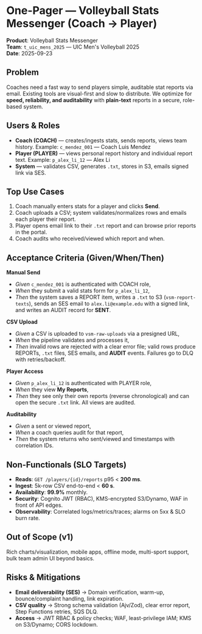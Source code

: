 # One-Pager — Volleyball Stats Messenger (Coach → Player)

**Product**: Volleyball Stats Messenger  
**Team**: `t_uic_mens_2025` — UIC Men's Volleyball 2025  
**Date**: 2025-09-23

## Problem
Coaches need a fast way to send players simple, auditable stat reports via email. Existing tools are visual-first and slow to distribute. We optimize for **speed, reliability, and auditability** with **plain-text** reports in a secure, role-based system.

## Users & Roles
- **Coach (COACH)** — creates/ingests stats, sends reports, views team history. Example: `c_mendez_001` — Coach Luis Mendez
- **Player (PLAYER)** — views personal report history and individual report text. Example: `p_alex_li_12` — Alex Li
- **System** — validates CSV, generates `.txt`, stores in S3, emails signed link via SES.

## Top Use Cases
1. Coach manually enters stats for a player and clicks **Send**.
2. Coach uploads a CSV; system validates/normalizes rows and emails each player their report.
3. Player opens email link to their `.txt` report and can browse prior reports in the portal.
4. Coach audits who received/viewed which report and when.

## Acceptance Criteria (Given/When/Then)
**Manual Send**
- *Given* `c_mendez_001` is authenticated with COACH role,
- *When* they submit a valid stats form for `p_alex_li_12`,
- *Then* the system saves a REPORT item, writes a `.txt` to S3 (`vsm-report-texts`), sends an SES email to `alex.li@example.edu` with a signed link, and writes an AUDIT record for **SENT**.

**CSV Upload**
- *Given* a CSV is uploaded to `vsm-raw-uploads` via a presigned URL,
- *When* the pipeline validates and processes it,
- *Then* invalid rows are rejected with a clear error file; valid rows produce REPORTs, `.txt` files, SES emails, and **AUDIT** events. Failures go to DLQ with retries/backoff.

**Player Access**
- *Given* `p_alex_li_12` is authenticated with PLAYER role,
- *When* they view **My Reports**,
- *Then* they see only their own reports (reverse chronological) and can open the secure `.txt` link. All views are audited.

**Auditability**
- *Given* a sent or viewed report,
- *When* a coach queries audit for that report,
- *Then* the system returns who sent/viewed and timestamps with correlation IDs.

## Non-Functionals (SLO Targets)
- **Reads**: `GET /players/{id}/reports` p95 < **200 ms**.
- **Ingest**: 5k-row CSV end-to-end < **60 s**.
- **Availability**: **99.9%** monthly.
- **Security**: Cognito JWT (RBAC), KMS-encrypted S3/Dynamo, WAF in front of API edges.
- **Observability**: Correlated logs/metrics/traces; alarms on 5xx & SLO burn rate.

## Out of Scope (v1)
Rich charts/visualization, mobile apps, offline mode, multi-sport support, bulk team admin UI beyond basics.

## Risks & Mitigations
- **Email deliverability (SES)** → Domain verification, warm-up, bounce/complaint handling, link expiration.  
- **CSV quality** → Strong schema validation (Ajv/Zod), clear error report, Step Functions retries, SQS DLQ.  
- **Access** → JWT RBAC & policy checks; WAF, least-privilege IAM; KMS on S3/Dynamo; CORS lockdown.
